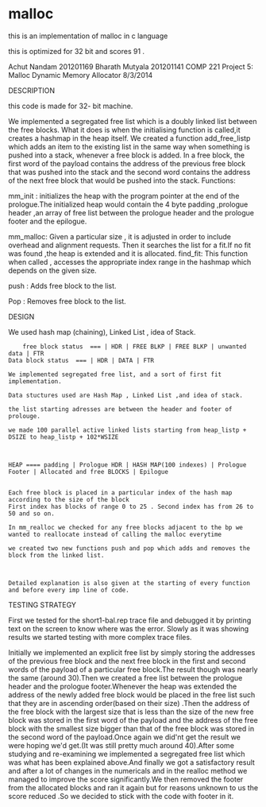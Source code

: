 malloc
======

this is an implementation of malloc in c language 

this is optimized for  32 bit and scores 91 .

Achut Nandam    201201169
Bharath Mutyala 201201141
COMP 221 Project 5: Malloc Dynamic Memory Allocator
8/3/2014


DESCRIPTION

this code is made for 32- bit machine. 

We implemented a segregated free list which is a doubly linked list between the free blocks.
What it does is when the initialising function is called,it creates a hashmap in the heap itself.
We created a function add_free_listp which adds an item to the existing list in the same way when something is pushed into a stack, whenever a  free block is added.
In a free block, the first word of the payload contains the address of the previous free block that was pushed into the stack and the second word contains the address of the next free block that would be pushed into the stack.
Functions:

mm_init  : initializes the heap with the program pointer at the end of the prologue.The initialized heap would contain the 4 byte padding ,prologue header ,an array of free list between the prologue header and the prologue footer and the epilogue.


mm_malloc: Given a particular size , it is adjusted in order to include overhead and alignment requests. Then it searches the list for a fit.If no fit was found ,the heap is extended and it is allocated.
find_fit: This function when called , accesses the appropriate index range in the hashmap which depends on the given size.  

push : Adds free block to the list.

Pop : Removes free block to the list.

DESIGN 


We used hash map (chaining), Linked List , idea of Stack. 


        free block status  === | HDR | FREE BLKP | FREE BLKP | unwanted data | FTR 
	Data block status  === | HDR | DATA | FTR

	We implemented segregated free list, and a sort of first fit implementation.

	Data stuctures used are Hash Map , Linked List ,and idea of stack.
	
	the list starting adresses are between the header and footer of prolouge.
	
	we made 100 parallel active linked lists starting from heap_listp + DSIZE to heap_listp + 102*WSIZE



	HEAP ==== padding | Prologue HDR | HASH MAP(100 indexes) | Prologue Footer | Allocated and free BLOCKS | Epilogue 

					
	Each free block is placed in a particular index of the hash map according to the size of the block 
	First index has blocks of range 0 to 25 . Second index has from 26 to 50 and so on. 
   
	In mm_realloc we checked for any free blocks adjacent to the bp we wanted to reallocate instead of calling the malloc everytime
	
	we created two new functions push and pop which adds and removes the block from the linked list.	



	Detailed explanation is also given at the starting of every function and before every imp line of code.



TESTING STRATEGY

First we tested for the short1-bal.rep trace file and debugged it by printing text on the screen to know where was the error.
Slowly as it was showing results we started testing with more complex trace files.

Initially we implemented an explicit free list by simply storing the addresses of the previous free block and the next free block in the first and second words of the payload of a particular free block.The result though was nearly the same (around 30).Then we created a free list between the prologue header and the prologue footer.Whenever the heap was extended the address of the newly added free block would be placed in the free list such that they are in ascending order(based on their size) .Then the address of the free block with the largest size that is less than the size of the new free block was stored in the first word of the payload and the address of the free block with the smallest size bigger than that of the free block was stored in the second word of the payload.Once again we did'nt get the result we were hoping we'd get.(It was still pretty much around 40).After some studying and re-examining we implemented a segregated free list which was what has been explained above.And finally we got a satisfactory result and after a lot of changes in the numericals and in the realloc method we managed to improve the score significantly.We then removed the footer from the allocated blocks and ran it again but for reasons unknown to us the score reduced .So we decided to stick with the code with footer in it.
